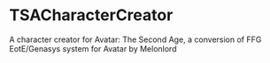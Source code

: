 # TSACharacterCreator
A character creator for Avatar: The Second Age, a conversion of FFG EotE/Genasys system for Avatar by Melonlord
